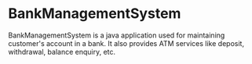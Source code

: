 # BankManagementSystem
BankManagementSystem is a java application used for maintaining customer's account in a bank. It also provides ATM services like deposit, withdrawal, balance enquiry, etc.
